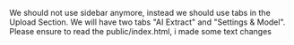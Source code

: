 We should not use sidebar anymore, instead we should use tabs in the Upload Section. We will have two tabs "AI Extract" and "Settings & Model". Please ensure to read the public/index.html, i made some text changes